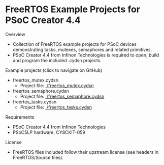 # FreeRTOS Example Projects for PSoC Creator 4.4

Overview
- Collection of FreeRTOS example projects for PSoC devices demonstrating tasks, mutexes, semaphores and related primitives.
- PSoC Creator 4.4 from Infinon Technologies is required to open, build and program the included .cydsn projects.

Example projects (click to navigate on GitHub)
- freertos_mutex.cydsn  
  - Project file: [./freertos_mutex.cydsn](./freertos_mutex.cydsn)
- freertos_semaphore.cydsn  
  - Project file: [./freertos_semaphore.cydsn](./freertos_semaphore.cydsn)
- freertos_tasks.cydsn  
  - Project file: [./freertos_tasks.cydsn](./freertos_tasks.cydsn)

Requirements
- PSoC Creator 4.4 from Infinon Technologies
- PSoC5LP hardware, CY8CKIT-059

License
- FreeRTOS files included follow their upstream license (see headers in FreeRTOS/Source files).

